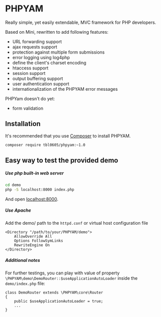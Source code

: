# PHPYAM

Really simple, yet easily extendable, MVC framework for PHP developers.

Based on Mini, rewritten to add following features:
- URL forwarding support
- ajax requests support
- protection against multiple form submissions
- error logging using log4php
- define the client's charset encoding
- htaccess support
- session support
- output buffering support
- user authentication support
- internationalization of the PHPYAM error messages

PHPYam doesn't do yet:
- form validation

## Installation

It's recommended that you use [Composer](https://getcomposer.org/) to install PHPYAM.

```bash
composer require tbl0605/phpyam:~1.0
```

## Easy way to test the provided demo


##### Use php built-in web server

```bash
cd demo
php -S localhost:8000 index.php
```

And open [localhost:8000](http://localhost:8000).

##### Use Apache

Add the demo/ path to the `httpd.conf` or virtual host configuration file

```
<Directory "/path/to/your/PHPYAM/demo">
	AllowOverride All
	Options FollowSymLinks
	RewriteEngine On
</Directory>
```

##### Additional notes

For further testings, you can play with value of property `\PHPYAM\demo\DemoRouter::$useApplicationAutoLoader`
inside the `demo/index.php` file:

```
class DemoRouter extends \PHPYAM\core\Router
{
    public $useApplicationAutoLoader = true;
    ...
}
```
